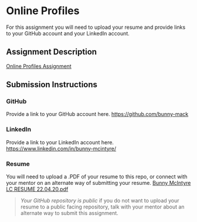 # Online Profiles
For this assignment you will need to upload your resume and provide links to your GitHub account and your LinkedIn account.

## Assignment Description
[Online Profiles Assignment](https://education.launchcode.org/liftoff/modules/assignments/online-profiles)

## Submission Instructions
 
### GitHub
Provide a link to your GitHub account here.
https://github.com/bunny-mack
 
### LinkedIn
Provide a link to your LinkedIn account here.
https://www.linkedin.com/in/bunny-mcintyre/

### Resume
You will need to upload a .PDF of your resume to this repo, or connect with your mentor on an alternate way of submitting your resume.
[Bunny McIntyre LC RESUME 22.04.20.pdf](https://github.com/bunny-mack/liftoff-assignments/files/8525884/Bunny.McIntyre.LC.RESUME.22.04.20.pdf)


> *Your GitHub repository is public* if you do not want to upload your resume to a public facing repository, talk with your mentor about an alternate way to submit this assignment.
